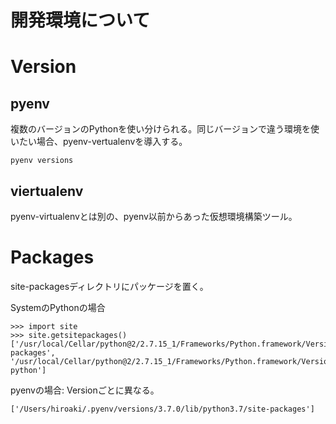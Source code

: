 # 開発環境について

# Version
## pyenv
複数のバージョンのPythonを使い分けられる。同じバージョンで違う環境を使いたい場合、pyenv-vertualenvを導入する。
```
pyenv versions
```

## viertualenv
pyenv-virtualenvとは別の、pyenv以前からあった仮想環境構築ツール。


# Packages
site-packagesディレクトリにパッケージを置く。  

SystemのPythonの場合
```
>>> import site
>>> site.getsitepackages()['/usr/local/Cellar/python@2/2.7.15_1/Frameworks/Python.framework/Versions/2.7/lib/python2.7/site-packages', '/usr/local/Cellar/python@2/2.7.15_1/Frameworks/Python.framework/Versions/2.7/lib/site-python']
```

pyenvの場合: Versionごとに異なる。  
```
['/Users/hiroaki/.pyenv/versions/3.7.0/lib/python3.7/site-packages']
```